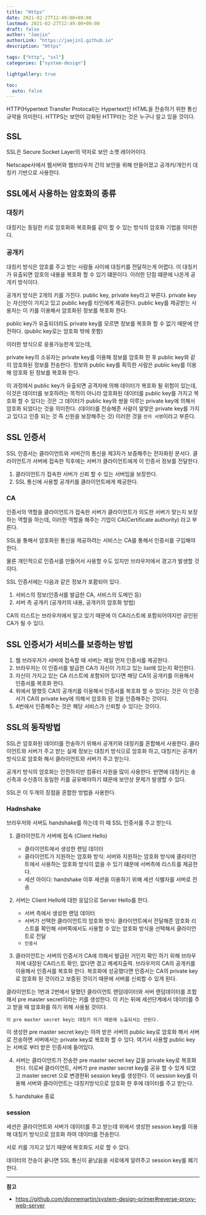 ```yaml
---
title: "Https"
date: 2021-02-27T12:49:00+09:00
lastmod: 2021-02-27T12:49:00+09:00
draft: false
author: "Jaejin"
authorLink: "https://jaejin1.github.io"
description: "Https"

tags: ["http", "ssl"]
categories: ["system-design"]

lightgallery: true

toc:
  auto: false
---
```


HTTP(Hypertext Transfer Protocal)는 Hypertext인 HTML을 전송하기 위한 통신 규약을 의미한다. HTTPS는 보안이 강화된 HTTP라는 것은 누구나 알고 있을 것이다.

<!--more-->

## SSL

SSL은 Secure Socket Layer의 약자로 보안 소켓 레이어이다.

Netscape사에서 웹서버와 웹브라우저 간의 보안을 위해 만들어졌고 공개키/개인키 대칭키 기반으로 사용한다.

## SSL에서 사용하는 암호화의 종류

### 대칭키

대칭키는 동일한 키로 암호화와 복호화를 같이 할 수 있는 방식의 암호화 기법을 의미한다.

### 공개키

대칭키 방식은 암호를 주고 받는 사람들 사이에 대칭키를 전달하는게 어렵다. 이 대칭키가 유출되면 암호의 내용을 복호화 할 수 있기 떄문이다. 이러한 단점 떄문에 나온게 공개키 방식이다.

공개키 방식은 2개의 키를 가진다. public key, private key라고 부른다. private key는 자신만이 가지고 있고 public key를 타인에게 제공한다. public key를 제공받는 사용자는 이 키를 이용해서 암호화된 정보를 복호화 한다.

public key가 유출되더라도 private key를 모르면 정보를 복호화 할 수 없기 때문에 안전하다. (public key로는 암호화 밖에 못함)

이러한 방식으로 응용가능한게 있는데,

private key의 소유자는 private key를 이용해 정보를 암호화 한 후 public key와 같이 암호화된 정보를 전송한다. 정보와 public key를 획득한 사람은 public key를 이용해 암호화 된 정보를 복호화 한다.

이 과정에서 public key가 유출되면 공격자에 의해 데이터가 복호화 될 위험이 있는데, 이것은 데이터를 보호하려는 목적이 아니라 암호화된 데이터를 public key를 가지고 복호화 할 수 있다는 것은 그 데이터가 public key와 쌍을 이루는 private key에 의해서 암호화 되었다는 것을 의미한다. (데이터를 전송해준 사람이 알맞은 private key를 가지고 있다고 인증 되는 것 즉 신원을 보장해주는 것) 이러한 것을 `전자 서명`이라고 부른다.

## SSL 인증서

SSL 인증서는 클라이언트와 서버간의 통신을 제3자가 보증해주는 전자화된 문서다. 클라이언트가 서버에 접속한 직후에는 서버가 클라이언트에게 이 인증서 정보를 전달한다.

1. 클라이언트가 접속한 서버가 신뢰 할 수 있는 서버임을 보장한다.
2. SSL 통신에 사용할 공개키를 클라이언트에게 제공한다.

### CA

인증서의 역할을 클라이언트가 접속한 서버가 클라이언트가 의도한 서버가 맞는지 보장하는 역할을 하는데, 이러한 역할을 해주는 기업이 CA(Certificate authority) 라고 부른다. 

SSL을 통해서 암호화된 통신을 제공하려는 서비스는 CA를 통해서 인증서를 구입해야한다.

물론 개인적으로 인증서를 만들어서 사용할 수도 있지만 브라우저에서 경고가 발생할 것이다.

SSL 인증서에는 다음과 같은 정보가 포홤되어 있다.

1. 서비스의 정보(인증서를 발급한 CA, 서비스의 도메인 등)
2. 서버 측 공개키 (공개키의 내용, 공개키의 암호화 방법)
 
CA의 리스트는 브라우저에서 알고 있기 때문에 이 CA리스트에 포함되어야지만 공인된 CA가 될 수 있다.

## SSL 인증서가 서비스를 보증하는 방법

1. 웹 브라우저가 서버에 접속할 때 서버는 제일 먼저 인증서를 제공한다.
2. 브라우저는 이 인증서를 발급한 CA가 자신이 가지고 있는 list에 있는지 확인한다.
3. 자신이 가지고 있는 CA 리스트에 포함되어 있다면 해당 CA의 공개키를 이용해서 인증서를 복호화 한다.
4. 위에서 말했듯 CA의 공개키를 이용해서 인증서를 복호화 할 수 있다는 것은 이 인증서가 CA의 private key에 의해서 암호화 된 것을 인증해주는 것이다.
5. 4번에서 인증해주는 것은 해당 서비스가 신뢰할 수 있다는 것이다.

## SSL의 동작방법

SSL은 암호화된 데이터를 전송하기 위해서 공개키와 대칭키를 혼합해서 사용한다. 클라이언트와 서버가 주고 받는 실제 정보는 대칭키 방식으로 암호화 하고, 대칭키는 공개키 방식으로 암호화 해서 클라이언트와 서버가 주고 받는다. 

공개키 방식의 암호화는 안전하지만 컴퓨터 자원을 많이 사용한다. 반면에 대칭키는 송신측과 수신층이 동일한 키를 공유해야하기 떄문에 보안상 문제가 발생할 수 있다.

SSL은 이 두개의 장점을 혼합한 방법을 사용한다.

### Hadnshake

브라우저와 서버도 handshake를 하는데 이 때 SSL 인증서를 주고 받는다. 

1. 클라이언트가 서버에 접속 (Client Hello)
    * 클라이언트에서 생성한 랜덤 데이터
    * 클라이언트가 지원하는 암호화 방식: 서버와 지원하는 암호화 방식에 클라이언트에서 사용하는 암호화 방식이 없을 수 있기 떄문에 서버측에 리스트를 제공한다.
    * 세션 아이디: handshake 이후 세션을 이용하기 위해 세션 식별자를 서버로 전송
2. 서버는 Client Hello에 대한 응답으로 Server Hello를 한다.
    * 서버 측에서 생성한 랜덤 데이터
    * 서버가 선택한 클라이언트의 암호화 방식: 클라이언트에서 전달해준 암호화 리스트를 확인해 서버쪽에서도 사용할 수 있는 암호화 방식을 선택해서 클라이언트로 전달
    * `인증서`

3. 클라이언트는 서버의 인증서가 CA에 의해서 발급된 거인지 확인 하기 위해 브라우저에 내장된 CA리스트 확인, 없다면 경고 메세지출력. 브라우저의 CA의 공개키를 이용해서 인증서를 복호화 한다. 복호화에 성공했다면 인증서는 CA의 private key로 암호화 된 것이라고 보증된 것이기 때문에 서버를 신뢰할 수 있게 된다.

클라이언트는 1번과 2번에서 말했던 클라이언트 랜덤데이터와 서버 랜덤데이터를 조합해서 pre master secret이라는 키를 생성한다. 이 키는 뒤에 세션단계에서 데이터를 주고 받을 때 암호화를 하기 위해 사용될 것이다.

`이 pre master secret key는 대칭키 이기 때문에 노출되서는 안된다.`

이 생성한 pre master secret key는 아까 받은 서버의 public key로 암호화 해서 서버로 전송하면 서버에서는 private key로 복호화 할 수 있다. 여기서 사용할 public key는 서버로 부터 받은 인증서에 들어있다.

4. 서버는 클라이언트가 전송한 pre master secret key 값을 private key로 복호화 한다. 이로써 클라이언트, 서버가 pre master secret key를 공유 할 수 있게 되었고 master secret 으로 변경한뒤 session key를 생성한다. 이 session key를 이용해 서버와 클라이언트는 대칭키방식으로 암호화 한 후에 데이터를 주고 받는다.

5. handshake 종료

### session

세션은 클라이언트와 서버가 데이터를 주고 받는데 위에서 생성한 session key를 이용해 대칭키 방식으로 암호화 하여 데이터를 전송한다.

서로 키를 가지고 있기 때문에 복호화도 서로 할 수 있다.

데이터의 전송이 끝나면 SSL 통신이 끝났음을 서로에게 알려주고 session key를 폐기 한다.

---

**참고**

* https://github.com/donnemartin/system-design-primer#reverse-proxy-web-server